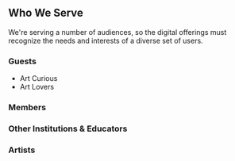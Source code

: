 ## Who We Serve
We're serving a number of audiences, so the digital offerings must recognize the needs and interests of a diverse set of users. 

### Guests

* Art Curious
* Art Lovers


### Members

### Other Institutions & Educators

### Artists
